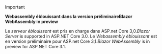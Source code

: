 > [!IMPORTANT]
> <span data-ttu-id="e7ad8-101">**Webassembly éblouissant dans la version préliminaire**</span><span class="sxs-lookup"><span data-stu-id="e7ad8-101">**Blazor WebAssembly in preview**</span></span>
>
> <span data-ttu-id="e7ad8-102">Le *serveur éblouissant* est pris en charge dans ASP.net Core 3,0.</span><span class="sxs-lookup"><span data-stu-id="e7ad8-102">*Blazor Server* is supported in ASP.NET Core 3.0.</span></span> <span data-ttu-id="e7ad8-103">Le *Webassembly éblouissant* est en version préliminaire pour ASP.net Core 3,1.</span><span class="sxs-lookup"><span data-stu-id="e7ad8-103">*Blazor WebAssembly* is in preview for ASP.NET Core 3.1.</span></span>
